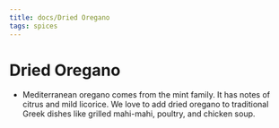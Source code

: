 ```yaml
---
title: docs/Dried Oregano
tags: spices
---
```


# Dried Oregano
- Mediterranean oregano comes from the mint family. It has notes of citrus and mild licorice. We love to add dried oregano to traditional Greek dishes like grilled mahi-mahi, poultry, and chicken soup.